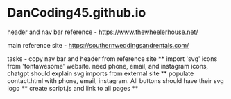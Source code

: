 # DanCoding45.github.io

header and nav bar reference -
    https://www.thewheelerhouse.net/


main reference site - 
    https://southernweddingsandrentals.com/


tasks -
    copy nav bar and header from reference site **
    import 'svg' icons from 'fontawesome' website. need phone, email, and instagram icons, chatgpt should explain svg imports       from external site **
    populate contact.html with phone, email, instagram. All buttons should have their svg logo **
    create script.js and link to all pages **
